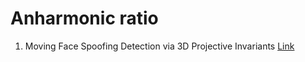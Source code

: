 # Anharmonic ratio

1. Moving Face Spoofing Detection via 3D Projective Invariants [Link](https://drive.google.com/drive/u/0/folders/16AN-oSB6fW4fhcasBYLBCe9YCZY6wnc3)